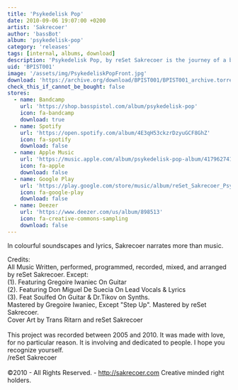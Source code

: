 ```yaml
---
title: 'Psykedelisk Pop'
date: 2010-09-06 19:07:00 +0200
artist: 'Sakrecoer'
author: 'bassBot'
album: 'psykedelisk-pop'
category: 'releases'
tags: [internal, albums, download]
description: 'Psykedelisk Pop, by reSet Sakrecoer is the journey of a boyish Piaf on a pounding kick-ride.'
uid: 'BPIST001'
image: '/assets/img/PsykedeliskPopFront.jpg'
download: 'https://archive.org/download/BPIST001/BPIST001_archive.torrent'
check_this_if_cannot_be_bought: false
stores:
  - name: Bandcamp
    url: 'https://shop.basspistol.com/album/psykedelisk-pop'
    icon: fa-bandcamp
    download: true
  - name: Spotify
    url: 'https://open.spotify.com/album/4E3qH53ckzrDzyuGCF8GhZ'
    icon: fa-spotify
    download: false
  - name: Apple Music
    url: 'https://music.apple.com/album/psykedelisk-pop-album/417962741'
    icon: fa-apple
    download: false
  - name: Google Play
    url: 'https://play.google.com/store/music/album/reSet_Sakrecoer_Psykedelisk_Pop?id=Bf5t6hsyrerf3m7vnuon3yae2ry'
    icon: fa-google-play
    download: false
  - name: Deezer
    url: 'https://www.deezer.com/us/album/898513'
    icon: fa-creative-commons-sampling
    download: false
---
```

In colourful soundscapes and lyrics, Sakrecoer narrates more than music.

Credits:<br />
All Music Written, performed, programmed, recorded, mixed, and arranged by reSet Sakrecoer. Except:<br />(1). Featuring Gregoire Iwaniec On Guitar<br />(2). Featuring Don Miguel De Suecia On Lead Vocals & Lyrics<br />(3). Feat Soulfed On Guitar & Dr.Tikov on Synths.<br />Mastered by Gregoire Iwaniec, Except "Step Up". Mastered by reSet Sakrecoer.<br />Cover Art by Trans Ritarn and reSet Sakrecoer<br /><br />This project was recorded between 2005 and 2010. It was made with love, for no particular reason. It is involving and dedicated to people. I hope you recognize yourself.<br />/reSet Sakrecoer<br /><br />©2010 - All Rights Reserved. - http://sakrecoer.com Creative minded right holders.